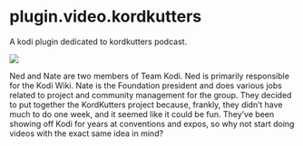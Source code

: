 # plugin.video.kordkutters
A kodi plugin dedicated to kordkutters podcast.

![](http://s16.postimg.org/6dews44lx/image.png)

Ned and Nate are two members of Team Kodi. Ned is primarily responsible for the Kodi Wiki. Nate is the Foundation president and does various jobs related to project and community management for the group. They decided to put together the KordKutters project because, frankly, they didn’t have much to do one week, and it seemed like it could be fun. They’ve been showing off Kodi for years at conventions and expos, so why not start doing videos with the exact same idea in mind?
